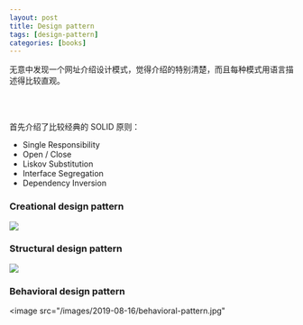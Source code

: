 ```yaml
---
layout: post
title: Design pattern
tags: [design-pattern]
categories: [books]
---
```


无意中发现一个网址介绍设计模式，觉得介绍的特别清楚，而且每种模式用语言描述得比较直观。

<br/>
<a href="https://refactoring.guru/design-patterns"></a>
<br/>

首先介绍了比较经典的 SOLID 原则：

+ Single Responsibility
+ Open / Close
+ Liskov Substitution
+ Interface Segregation
+ Dependency Inversion


### Creational design pattern

<image src="/images/2019-08-16/creational-pattern.jpg"></image>

### Structural design pattern

<image src="/images/2019-08-16/structural-pattern.jpg"></image>


### Behavioral design pattern

<image src="/images/2019-08-16/behavioral-pattern.jpg"</image>
